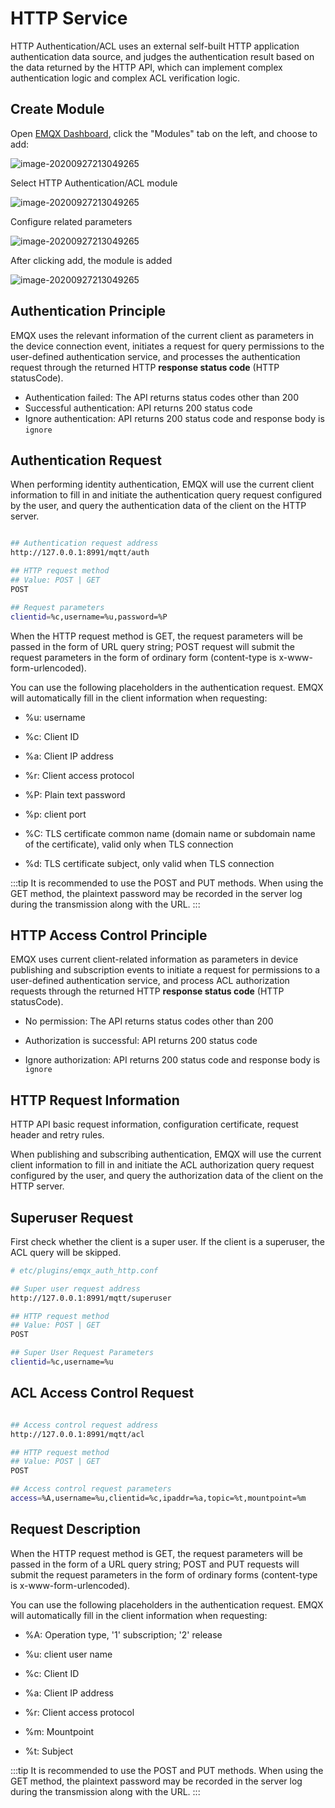 # HTTP Service

HTTP Authentication/ACL uses an external self-built HTTP application authentication data source, and judges the authentication result based on the data returned by the HTTP API, which can implement complex authentication logic and complex ACL verification logic.

## Create Module

Open [EMQX Dashboard](http://127.0.0.1:18083/#/modules), click the "Modules" tab on the left, and choose to add:

![image-20200927213049265](./assets/modules.png)

Select HTTP Authentication/ACL module

![image-20200927213049265](./assets/auth_http2.png)

Configure related parameters

![image-20200927213049265](./assets/auth_http3.png)

After clicking add, the module is added

![image-20200927213049265](./assets/auth_http4.png)

## Authentication Principle

EMQX uses the relevant information of the current client as parameters in the device connection event, initiates a request for query permissions to the user-defined authentication service, and processes the authentication request through the returned HTTP **response status code** (HTTP statusCode).

-  Authentication failed: The API returns status codes other than 200
-  Successful authentication: API returns 200 status code
-  Ignore authentication: API returns 200 status code and response body is `ignore`


## Authentication Request

When performing identity authentication, EMQX will use the current client information to fill in and initiate the authentication query request configured by the user, and query the authentication data of the client on the HTTP server.

```bash

## Authentication request address
http://127.0.0.1:8991/mqtt/auth

## HTTP request method
## Value: POST | GET
POST

## Request parameters
clientid=%c,username=%u,password=%P
```

When the HTTP request method is GET, the request parameters will be passed in the form of URL query string; POST request will submit the request parameters in the form of ordinary form (content-type is x-www-form-urlencoded).

You can use the following placeholders in the authentication request. EMQX will automatically fill in the client information when requesting:

- %u: username

- %c: Client ID
- %a: Client IP address
- %r: Client access protocol
- %P: Plain text password
- %p: client port
- %C: TLS certificate common name (domain name or subdomain name of the certificate), valid only when TLS connection
- %d: TLS certificate subject, only valid when TLS connection

:::tip
It is recommended to use the POST and PUT methods. When using the GET method, the plaintext password may be recorded in the server log during the transmission along with the URL.
:::


## HTTP Access Control Principle

EMQX uses current client-related information as parameters in device publishing and subscription events to initiate a request for permissions to a user-defined authentication service, and process ACL authorization requests through the returned HTTP **response status code** (HTTP statusCode).

-  No permission: The API returns status codes other than 200

-  Authorization is successful: API returns 200 status code
-  Ignore authorization: API returns 200 status code and response body is `ignore`

## HTTP Request Information

HTTP API basic request information, configuration certificate, request header and retry rules.

When publishing and subscribing authentication, EMQX will use the current client information to fill in and initiate the ACL authorization query request configured by the user, and query the authorization data of the client on the HTTP server.

## Superuser Request

First check whether the client is a super user. If the client is a superuser, the ACL query will be skipped.

```bash
# etc/plugins/emqx_auth_http.conf

## Super user request address
http://127.0.0.1:8991/mqtt/superuser

## HTTP request method
## Value: POST | GET
POST

## Super User Request Parameters
clientid=%c,username=%u
```

## ACL Access Control Request

```bash

## Access control request address
http://127.0.0.1:8991/mqtt/acl

## HTTP request method
## Value: POST | GET
POST

## Access control request parameters
access=%A,username=%u,clientid=%c,ipaddr=%a,topic=%t,mountpoint=%m

```

## Request Description

When the HTTP request method is GET, the request parameters will be passed in the form of a URL query string; POST and PUT requests will submit the request parameters in the form of ordinary forms (content-type is x-www-form-urlencoded).

You can use the following placeholders in the authentication request. EMQX will automatically fill in the client information when requesting:

- %A: Operation type, '1' subscription; '2' release

- %u: client user name
- %c: Client ID
- %a: Client IP address
- %r: Client access protocol
- %m: Mountpoint
- %t: Subject

:::tip
It is recommended to use the POST and PUT methods. When using the GET method, the plaintext password may be recorded in the server log during the transmission along with the URL.
:::